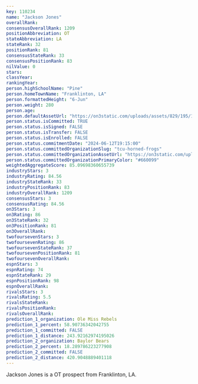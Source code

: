 ```yaml
---
key: 110234
name: "Jackson Jones"
overallRank: 
consensusOverallRank: 1209
positionAbbreviation: OT
stateAbbreviation: LA
stateRank: 32
positionRank: 81
consensusStateRank: 33
consensusPositionRank: 83
nilValue: 0
stars: 
classYear: 
rankingYear: 
person.highSchoolName: "Pine"
person.homeTownName: "Franklinton, LA"
person.formattedHeight: "6-Jun"
person.weight: 280
person.age: 
person.defaultAssetUrl: "https://on3static.com/uploads/assets/829/195/195829.png"
person.status.isCommitted: TRUE
person.status.isSigned: FALSE
person.status.isTransfer: FALSE
person.status.isEnrolled: FALSE
person.status.commitmentDate: "2024-06-12T19:15:00"
person.status.committedOrganizationSlug: "tcu-horned-frogs"
person.status.committedOrganizationAssetUrl: "https://on3static.com/uploads/assets/773/214/214773.svg"
person.status.committedOrganizationPrimaryColor: "#660099"
weightedAggregateScore: 85.09698360655739
industryStars: 3
industryRating: 84.56
industryStateRank: 33
industryPositionRank: 83
industryOverallRank: 1209
consensusStars: 3
consensusRating: 84.56
on3Stars: 3
on3Rating: 86
on3StateRank: 32
on3PositionRank: 81
on3OverallRank: 
twofoursevenStars: 3
twofoursevenRating: 86
twofoursevenStateRank: 37
twofoursevenPositionRank: 81
twofoursevenOverallRank: 
espnStars: 3
espnRating: 74
espnStateRank: 29
espnPositionRank: 98
espnOverallRank: 
rivalsStars: 3
rivalsRating: 5.5
rivalsStateRank: 
rivalsPositionRank: 
rivalsOverallRank: 
prediction_1_organization: Ole Miss Rebels
prediction_1_percent: 58.90736342042755
prediction_1_committed: FALSE
prediction_1_distance: 243.92162974195026
prediction_2_organization: Baylor Bears
prediction_2_percent: 18.289786223277908
prediction_2_committed: FALSE
prediction_2_distance: 420.9048889401118
---
```

Jackson Jones is a OT prospect from Franklinton, LA.